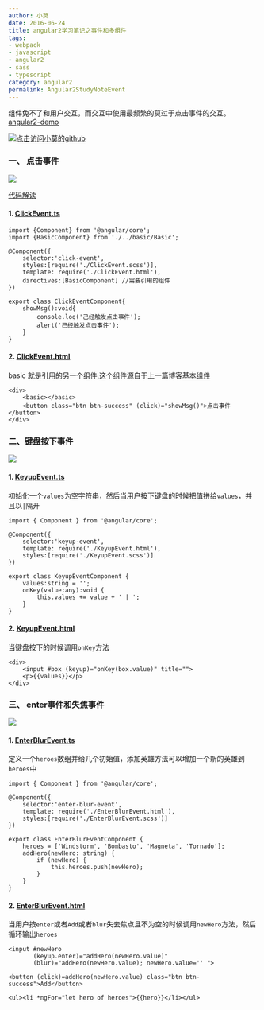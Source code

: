 ```yaml
---
author: 小莫
date: 2016-06-24
title: angular2学习笔记之事件和多组件
tags:
- webpack
- javascript
- angular2
- sass
- typescript
category: angular2
permalink: Angular2StudyNoteEvent
---
```

组件免不了和用户交互，而交互中使用最频繁的莫过于点击事件的交互。[angular2-demo](https://github.com/syoubaku/angular2-demo)
<!-- more -->
[![点击访问小莫的github](http://xiaomo.info/static/images/angular.png)](https://github.com/syoubaku)

### 一、 点击事件
![](http://xiaomo.info/static/images/ClickEvent.gif)

[代码解读](https://github.com/syoubaku/angular2-demo/tree/master/src/ts/component/clickEvent)

#### 1. [ClickEvent.ts](https://github.com/syoubaku/angular2-demo/blob/master/src/ts/component/clickEvent/ClickEvent.ts)

```
import {Component} from '@angular/core';
import {BasicComponent} from './../basic/Basic';

@Component({
    selector:'click-event',
    styles:[require('./ClickEvent.scss')],
    template: require('./ClickEvent.html'),
    directives:[BasicComponent] //需要引用的组件
})

export class ClickEventComponent{
    showMsg():void{
        console.log('己经触发点击事件');
        alert('己经触发点击事件');
    }
}

```

#### 2. [ClickEvent.html](https://github.com/syoubaku/angular2-demo/blob/master/src/ts/component/clickEvent/ClickEvent.html)
basic 就是引用的另一个组件,这个组件源自于上一篇博客[基本组件](https://blog.xiaomo.info/2016/06/22/angular2_study_note_component/)
```
<div>
    <basic></basic>
    <button class="btn btn-success" (click)="showMsg()">点击事件</button>
</div>
```

### 二、键盘按下事件

![](http://xiaomo.info/static/images/ClickEvent.gif)

#### 1. [KeyupEvent.ts](https://github.com/syoubaku/angular2-demo/blob/master/src/ts/component/keyupEvent/KeyupEvent.ts)
初始化一个`values`为空字符串，然后当用户按下键盘的时候把值拼给`values`，并且以`|`隔开

```
import { Component } from '@angular/core';

@Component({
    selector:'keyup-event',
    template: require('./KeyupEvent.html'),
    styles:[require('./KeyupEvent.scss')]
})

export class KeyupEventComponent {
    values:string = '';
    onKey(value:any):void {
        this.values += value + ' | ';
    }
}

```


#### 2. [KeyupEvent.html](https://github.com/syoubaku/angular2-demo/blob/master/src/ts/component/keyupEvent/KeyupEvent.html)
当键盘按下的时候调用`onKey`方法

```
<div>
    <input #box (keyup)="onKey(box.value)" title="">
    <p>{{values}}</p>
</div>
```

### 三、 enter事件和失焦事件
![](http://xiaomo.info/static/images/ClickEvent.gif)
#### 1. [EnterBlurEvent.ts](https://github.com/syoubaku/angular2-demo/blob/master/src/ts/component/EnterBlurEvent/EnterBlurEvent.ts)
定义一个`heroes`数组并给几个初始值，添加英雄方法可以增加一个新的英雄到`heroes`中

```
import { Component } from '@angular/core';

@Component({
    selector:'enter-blur-event',
    template: require('./EnterBlurEvent.html'),
    styles:[require('./EnterBlurEvent.scss')]
})

export class EnterBlurEventComponent {
    heroes = ['Windstorm', 'Bombasto', 'Magneta', 'Tornado'];
    addHero(newHero: string) {
        if (newHero) {
            this.heroes.push(newHero);
        }
    }
}
```


#### 2. [EnterBlurEvent.html](https://github.com/syoubaku/angular2-demo/blob/master/src/ts/component/EnterBlurEvent/EnterBlurEvent.html)
当用户按`enter`或者`Add`或者`blur`失去焦点且不为空的时候调用`newHero`方法，然后循环输出`heroes`

```
<input #newHero
       (keyup.enter)="addHero(newHero.value)"
       (blur)="addHero(newHero.value); newHero.value='' ">

<button (click)=addHero(newHero.value) class="btn btn-success">Add</button>

<ul><li *ngFor="let hero of heroes">{{hero}}</li></ul>
```
